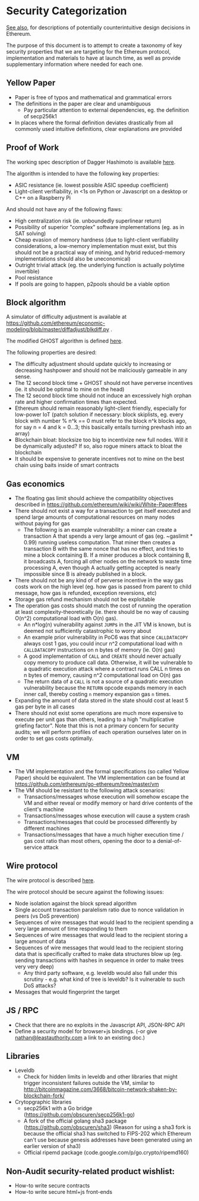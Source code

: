 # Security Categorization

[See also](./design-rationale.md), for descriptions of potentially counterintuitive design decisions in Ethereum.

The purpose of this document is to attempt to create a taxonomy of key security properties that we are targeting for the Ethereum protocol, implementation and materials to have at launch time, as well as provide supplementary information where needed for each one.

## Yellow Paper

-   Paper is free of typos and mathematical and grammatical errors
-   The definitions in the paper are clear and unambiguous
    -   Pay particular attention to external dependencies, eg. the definition of secp256k1
-   In places where the formal definition deviates drastically from all commonly used intuitive definitions, clear explanations are provided

## Proof of Work

The working spec description of Dagger Hashimoto is available [here](./ethash.md).

The algorithm is intended to have the following key properties:

-   ASIC resistance (ie. lowest possible ASIC speedup coefficient)
-   Light-client verifiability, in &lt;1s on Python or Javascript on a desktop or C++ on a Raspberry Pi

And should not have any of the following flaws:

-   High centralization risk (ie. unboundedly superlinear return)
-   Possibility of superior "complex" software implementations (eg. as in SAT solving)
-   Cheap evasion of memory hardness (due to light-client verifiability considerations, a low-memory implementation must exist, but this should not be a practical way of mining, and hybrid reduced-memory implementations should also be uneconomical)
-   Outright trivial attack (eg. the underlying function is actually polytime invertible)
-   Pool resistance
-   If pools are going to happen, p2pools should be a viable option

## Block algorithm

A simulator of difficulty adjustment is available at <https://github.com/ethereum/economic-modeling/blob/master/diffadjust/blkdiff.py> .

The modified GHOST algorithm is defined [here](White-Paper#modified-ghost-implementation).

The following properties are desired:

-   The difficulty adjustment should update quickly to increasing or decreasing hashpower and should not be maliciously gameable in any sense.
-   The 12 second block time + GHOST should not have perverse incentives (ie. it should be optimal to mine on the head)
-   The 12 second block time should not induce an excessively high orphan rate and higher confirmation times than expected.
-   Ethereum should remain reasonably light-client friendly, especially for low-power IoT (patch solution if necessary: block skiplists, eg. every block with number % n^k == 0 must refer to the block n^k blocks ago, for say n = 4 and k = 0...3; this basically entails turning prevhash into an array)
-   Blockchain bloat: blocksize too big to incentivize new full nodes. Will it be dynamically adjusted? If so,  also rogue miners attack to bloat the blockchain
-   It should be expensive to generate incentives not to mine on the best chain using baits inside of smart contracts

## Gas economics

-   The floating gas limit should achieve the compatibility objectives described in <https://github.com/ethereum/wiki/wiki/White-Paper#fees>
-   There should not exist a way for a transaction to get itself executed and spend large amounts of computational resources on many nodes without paying for gas
    -   The following is an example vulnerability: a miner can create a transaction A that spends a very large amount of gas (eg. ~gaslimit \* 0.99) running useless computation. That miner then creates a transaction B with the same nonce that has no effect, and tries to mine a block containing B. If a miner produces a block containing B, it broadcasts A, forcing all other nodes on the network to waste time processing A, even though A actually getting accepted is nearly impossible since B is already published in a block.
-   There should not be any kind of of perverse incentive in the way gas costs work on the high level (eg. how gas is passed from parent to child message, how gas is refunded, exception reversions, etc)
-   Storage gas refund mechanism should not be exploitable
-   The operation gas costs should match the cost of running the operation at least complexity-theoretically (ie. there should be no way of causing O(n^2) computational load with O(n) gas).
    -   An n\*log(n) vulnerability against `JUMP`s in the JIT VM is known, but is deemed not sufficiently catastrophic to worry about
    -   An example prior vulnerability in PoC6 was that since `CALLDATACOPY` always cost 1 gas, you could incur n^2 computational load with n `CALLDATACOPY` instructions on n bytes of memory (ie. O(n) gas)
    -   A good implementation of `CALL` and `CREATE` should never actually copy memory to produce call data. Otherwise, it will be vulnerable to a quadratic execution attack where a contract runs CALL n times on n bytes of memory, causing n^2 computational load on O(n) gas
    -   The return data of a `CALL` is not a source of a quadratic execution vulnerability because the `RETURN` opcode expands memory in each inner call, thereby costing `n` memory expansion gas `n` times.
-   Expanding the amount of data stored in the state should cost at least 5 gas per byte in all cases
-   There should not exist some operations are much more expensive to execute per unit gas than others, leading to a high "multiplicative griefing factor". Note that this is not a primary concern for security audits; we will perform profiles of each operation ourselves later on in order to set gas costs optimally.

## VM

-   The VM implementation and the formal specifications (so called Yellow Paper) should be equivalent. The VM implementation can be found at <https://github.com/ethereum/go-ethereum/tree/master/vm>
-   The VM should be resistant to the following attack scenarios:
    -   Transactions/messages whose execution will somehow escape the VM and either reveal or modify memory or hard drive contents of the client's machine
    -   Transactions/messages whose execution will cause a system crash
    -   Transactions/messages that could be processed differently by different machines
    -   Transactions/messages that have a much higher execution time / gas cost ratio than most others, opening the door to a denial-of-service attack

## Wire protocol

The wire protocol is described [here](./whisper/poc-2-wire-protocol.md).

The wire protocol should be secure against the following issues:

-   Node isolation against the block spread algorithm
-   Single account transaction paralelism ratio due to nonce validation in peers (vs DoS prevention)
-   Sequences of wire messages that would lead to the recipient spending a very large amount of time responding to them
-   Sequences of wire messages that would lead to the recipient storing a large amount of data
-   Sequences of wire messages that would lead to the recipient storing data that is specifically crafted to make data structures blow up (eg. sending transactions with hashes in sequence in order to make trees very very deep)
    -   Any third party software, e.g. leveldb would also fall under this scrutiny - e.g. what kind of tree is leveldb? Is it vulnerable to such DoS attacks?
-   Messages that would fingerprint the target

## JS / RPC

-   Check that there are no exploits in the Javascript API, JSON-RPC API 
-   Define a security model for browser+js bindings. (-or give nathan@leastauthority.com a link to an existing doc.)

## Libraries

-   Leveldb
    -   Check for hidden limits in leveldb and other libraries that might trigger inconsistent failures outside the VM, similar to <http://bitcoinmagazine.com/3668/bitcoin-network-shaken-by-blockchain-fork/>
-   Crytopgraphic libraries
    -   secp256k1 with a Go bridge (<https://github.com/obscuren/secp256k1-go>)
    -   A fork of the official golang sha3 package (<https://github.com/obscuren/sha3>) (Reason for using a sha3 fork is because the official sha3 has switched to FIPS-202 which Ethereum can't use because genesis addresses have been generated using an earlier version of sha3)
    -   Official ripemd package (code.google.com/p/go.crypto/ripemd160)

## Non-Audit security-related product wishlist:

-   How-to write secure contracts
-   How-to write secure html+js front-ends
